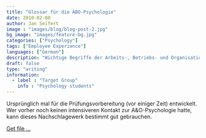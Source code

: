 ```yaml
---
title: "Glossar für die ABO-Psychologie"
date: 2010-02-08
author: Jan Seifert
image : "images/blog/blog-post-2.jpg"
bg_image: "images/feature-bg.jpg"
categories: ["Psychology"]
tags: ["Employee Experience"]
languages: ["German"]
description: "Wichtige Begriffe der Arbeits-, Betriebs- und Organisationspsychologie"
draft: false
type: "writing"
information:
  - label : "Target Group"
    info : "Psychology students"
---
```



Ursprünglich mal für die Prüfungsvorbereitung (vor einiger Zeit) entwickelt. Wer vorher noch keinen intensiveren Kontakt zur A&O-Psychologie hatte, kann dieses Nachschlagewerk bestimmt gut gebrauchen.
</p>

<a class="btn btn-main" href="/download/GlossarABO.pdf">Get file ...</a>

